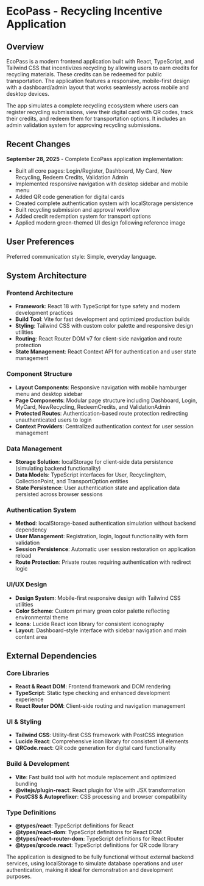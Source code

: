 # EcoPass - Recycling Incentive Application

## Overview

EcoPass is a modern frontend application built with React, TypeScript, and Tailwind CSS that incentivizes recycling by allowing users to earn credits for recycling materials. These credits can be redeemed for public transportation. The application features a responsive, mobile-first design with a dashboard/admin layout that works seamlessly across mobile and desktop devices.

The app simulates a complete recycling ecosystem where users can register recycling submissions, view their digital card with QR codes, track their credits, and redeem them for transportation options. It includes an admin validation system for approving recycling submissions.

## Recent Changes

**September 28, 2025** - Complete EcoPass application implementation:
- Built all core pages: Login/Register, Dashboard, My Card, New Recycling, Redeem Credits, Validation Admin
- Implemented responsive navigation with desktop sidebar and mobile menu
- Added QR code generation for digital cards
- Created complete authentication system with localStorage persistence
- Built recycling submission and approval workflow
- Added credit redemption system for transport options
- Applied modern green-themed UI design following reference image

## User Preferences

Preferred communication style: Simple, everyday language.

## System Architecture

### Frontend Architecture
- **Framework**: React 18 with TypeScript for type safety and modern development practices
- **Build Tool**: Vite for fast development and optimized production builds
- **Styling**: Tailwind CSS with custom color palette and responsive design utilities
- **Routing**: React Router DOM v7 for client-side navigation and route protection
- **State Management**: React Context API for authentication and user state management

### Component Structure
- **Layout Components**: Responsive navigation with mobile hamburger menu and desktop sidebar
- **Page Components**: Modular page structure including Dashboard, Login, MyCard, NewRecycling, RedeemCredits, and ValidationAdmin
- **Protected Routes**: Authentication-based route protection redirecting unauthenticated users to login
- **Context Providers**: Centralized authentication context for user session management

### Data Management
- **Storage Solution**: localStorage for client-side data persistence (simulating backend functionality)
- **Data Models**: TypeScript interfaces for User, RecyclingItem, CollectionPoint, and TransportOption entities
- **State Persistence**: User authentication state and application data persisted across browser sessions

### Authentication System
- **Method**: localStorage-based authentication simulation without backend dependency
- **User Management**: Registration, login, logout functionality with form validation
- **Session Persistence**: Automatic user session restoration on application reload
- **Route Protection**: Private routes requiring authentication with redirect logic

### UI/UX Design
- **Design System**: Mobile-first responsive design with Tailwind CSS utilities
- **Color Scheme**: Custom primary green color palette reflecting environmental theme
- **Icons**: Lucide React icon library for consistent iconography
- **Layout**: Dashboard-style interface with sidebar navigation and main content area

## External Dependencies

### Core Libraries
- **React & React DOM**: Frontend framework and DOM rendering
- **TypeScript**: Static type checking and enhanced development experience
- **React Router DOM**: Client-side routing and navigation management

### UI & Styling
- **Tailwind CSS**: Utility-first CSS framework with PostCSS integration
- **Lucide React**: Comprehensive icon library for consistent UI elements
- **QRCode.react**: QR code generation for digital card functionality

### Build & Development
- **Vite**: Fast build tool with hot module replacement and optimized bundling
- **@vitejs/plugin-react**: React plugin for Vite with JSX transformation
- **PostCSS & Autoprefixer**: CSS processing and browser compatibility

### Type Definitions
- **@types/react**: TypeScript definitions for React
- **@types/react-dom**: TypeScript definitions for React DOM
- **@types/react-router-dom**: TypeScript definitions for React Router
- **@types/qrcode.react**: TypeScript definitions for QR code library

The application is designed to be fully functional without external backend services, using localStorage to simulate database operations and user authentication, making it ideal for demonstration and development purposes.
